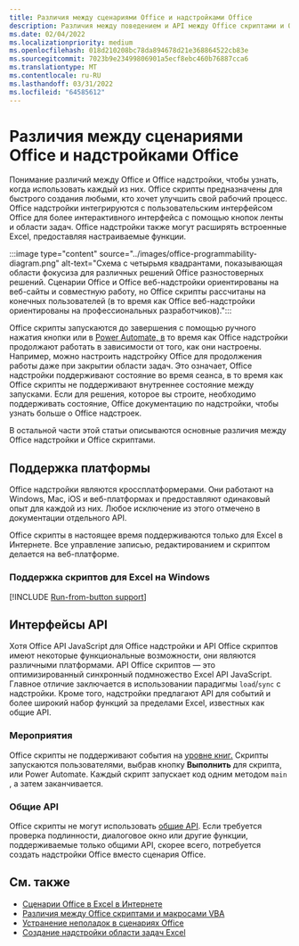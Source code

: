 ```yaml
---
title: Различия между сценариями Office и надстройками Office
description: Различия между поведением и API между Office скриптами и Office надстройки.
ms.date: 02/04/2022
ms.localizationpriority: medium
ms.openlocfilehash: 018d210208bc78da894678d21e368864522cb83e
ms.sourcegitcommit: 7023b9e23499806901a5ecf8ebc460b76887cca6
ms.translationtype: MT
ms.contentlocale: ru-RU
ms.lasthandoff: 03/31/2022
ms.locfileid: "64585612"
---
```

# <a name="differences-between-office-scripts-and-office-add-ins"></a>Различия между сценариями Office и надстройками Office

Понимание различий между Office и Office надстройки, чтобы узнать, когда использовать каждый из них. Office скрипты предназначены для быстрого создания любыми, кто хочет улучшить свой рабочий процесс. Office надстройки интегрируются с пользовательским интерфейсом Office для более интерактивного интерфейса с помощью кнопок ленты и области задач. Office надстройки также могут расширять встроенные Excel, предоставляя настраиваемые функции.

:::image type="content" source="../images/office-programmability-diagram.png" alt-text="Схема с четырьмя квадрантами, показывающая области фокусиза для различных решений Office разностоверных решений. Сценарии Office и Office веб-надстройки ориентированы на веб-сайты и совместную работу, но Office скрипты рассчитаны на конечных пользователей (в то время как Office веб-надстройки ориентированы на профессиональных разработчиков).":::

Office скрипты запускаются до завершения с помощью ручного нажатия кнопки или в [Power Automate, в](https://flow.microsoft.com/) то время как Office надстройки продолжают работать в зависимости от того, как они настроены. Например, можно настроить надстройку Office для продолжения работы даже при закрытии области задач. Это означает, Office надстройки поддерживают состояние во время сеанса, в то время как Office скрипты не поддерживают внутреннее состояние между запусками. Если для решения, которое вы строите, необходимо поддерживать состояние, Office документацию по [](/office/dev/add-ins) надстройки, чтобы узнать больше о Office надстроек.

В остальной части этой статьи описываются основные различия между Office надстройки и Office скриптами.

## <a name="platform-support"></a>Поддержка платформы

Office надстройки являются кроссплатформерами. Они работают на Windows, Mac, iOS и веб-платформах и предоставляют одинаковый опыт для каждой из них. Любое исключение из этого отмечено в документации отдельного API.

Office скрипты в настоящее время поддерживаются только для Excel в Интернете. Все управление записью, редактированием и скриптом делается на веб-платформе.

### <a name="script-support-for-excel-on-windows"></a>Поддержка скриптов для Excel на Windows

[!INCLUDE [Run-from-button support](../includes/run-from-button-desktop-support.md)]

## <a name="apis"></a>Интерфейсы API

Хотя Office API JavaScript для Office надстройки и API Office скриптов имеют некоторые функциональные возможности, они являются различными платформами. API Office скриптов — это оптимизированный синхронный подмножество Excel API JavaScript. Главное отличие заключается в использовании парадигмы `load`/`sync` с надстройки. Кроме того, надстройки предлагают API для событий и более широкий набор функций за пределами Excel, известных как общие API.

### <a name="events"></a>Мероприятия

Office скрипты не поддерживают события на [уровне книг.](/office/dev/add-ins/excel/excel-add-ins-events) Скрипты запускаются пользователями, выбрав кнопку **Выполнить** для скрипта, или Power Automate. Каждый скрипт запускает код одним методом `main` , а затем заканчивается.

### <a name="common-apis"></a>Общие API

Office скрипты не могут использовать [общие API](/javascript/api/office). Если требуется проверка подлинности, диалоговое окно или другие функции, поддерживаемые только общими API, скорее всего, потребуется создать надстройки Office вместо сценария Office.

## <a name="see-also"></a>См. также

- [Сценарии Office в Excel в Интернете](../overview/excel.md)
- [Различия между Office скриптами и макросами VBA](vba-differences.md)
- [Устранение неполадок в сценариях Office](../testing/troubleshooting.md)
- [Создание надстройки области задач Excel](/office/dev/add-ins/quickstarts/excel-quickstart-jquery)
